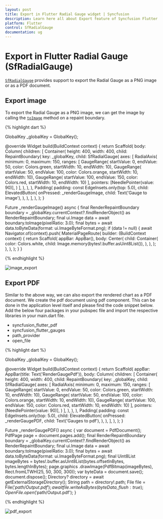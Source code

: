 ```yaml
---
layout: post
title: Export in Flutter Radial Gauge widget | Syncfusion
description: Learn here all about Export feature of Syncfusion Flutter Radial Gauge (SfRadialGauge) widget and more.
platform: Flutter
control: SfRadialGauge
documentation: ug
---
```


# Export in Flutter Radial Gauge (SfRadialGauge)

[`SfRadialGauge`](https://pub.dev/documentation/syncfusion_flutter_gauges/latest/gauges/SfRadialGauge-class.html) provides support to export the Radial Gauge as a PNG image or as a PDF document.

## Export image

To export the Radial Gauge as a PNG image, we can get the image by calling the [`toImage`](https://api.flutter.dev/flutter/rendering/RenderRepaintBoundary/toImage.html) method on a  repaint boundary.

{% highlight dart %} 

  GlobalKey _globalKey = GlobalKey();

  @override
  Widget build(BuildContext context) {
      return Scaffold(
        body: Column(
          children: [
            Container(
              height: 400,
              width: 400,
              child: RepaintBoundary(
                key: _globalKey,
                child: SfRadialGauge(
                  axes: <RadialAxis>[
                    RadialAxis(
                      minimum: 0,
                      maximum: 150,
                      ranges: <GaugeRange>[
                        GaugeRange(
                            startValue: 0,
                            endValue: 50,
                            color: Colors.green,
                            startWidth: 10,
                            endWidth: 10),
                        GaugeRange(
                            startValue: 50,
                            endValue: 100,
                            color: Colors.orange,
                            startWidth: 10,
                            endWidth: 10),
                        GaugeRange(
                            startValue: 100,
                            endValue: 150,
                            color: Colors.red,
                            startWidth: 10,
                            endWidth: 10)
                      ],
                      pointers: <GaugePointer>[NeedlePointer(value: 90)],
                    )
                  ],
                ),
              ),
            ),
            Padding(
              padding: const EdgeInsets.only(top: 5.0),
              child: ElevatedButton(
                onPressed: _renderGaugeImage,
                child: Text('Gauge to image'),
              ),
            ),
          ],
        ),
      );
  }

  Future<void> _renderGaugeImage() async {
      final RenderRepaintBoundary boundary =
          _globalKey.currentContext?.findRenderObject() as RenderRepaintBoundary;
      final ui.Image data = await boundary.toImage(pixelRatio: 3.0);
      final bytes = await data.toByteData(format: ui.ImageByteFormat.png);
      if (data != null) {
        await Navigator.of(context).push(
          MaterialPageRoute(
            builder: (BuildContext context) {
              return Scaffold(
                appBar: AppBar(),
                body: Center(
                  child: Container(
                    color: Colors.white,
                    child: Image.memory(bytes!.buffer.asUint8List()),
                  ),
                ),
              );
            },
          ),
        );
      }
  }

{% endhighlight %}

![image_export](images\export-radial-gauge\export-gauge-image.png)

## Export PDF

Similar to the above way, we can also export the rendered chart as a PDF document. We create the pdf document using pdf component. This can be done in the application level itself and please find the code snippet below. Add the below four packages in your pubspec file and import the respective libraries in your main.dart file.

* syncfusion_flutter_pdf
* syncfusion_flutter_gauges
* path_provider
* open_file

{% highlight dart %}

GlobalKey _globalKey = GlobalKey();

  @override
  Widget build(BuildContext context) {
    return Scaffold(
      appBar: AppBar(title: Text('RenderGaugePdf')),
      body: Column(
        children: [
          Container(
            height: 400,
            width: 400,
            child: RepaintBoundary(
              key: _globalKey,
              child: SfRadialGauge(
                axes: <RadialAxis>[
                  RadialAxis(
                    minimum: 0,
                    maximum: 150,
                    ranges: <GaugeRange>[
                      GaugeRange(
                          startValue: 0,
                          endValue: 50,
                          color: Colors.green,
                          startWidth: 10,
                          endWidth: 10),
                      GaugeRange(
                          startValue: 50,
                          endValue: 100,
                          color: Colors.orange,
                          startWidth: 10,
                          endWidth: 10),
                      GaugeRange(
                          startValue: 100,
                          endValue: 150,
                          color: Colors.red,
                          startWidth: 10,
                          endWidth: 10)
                    ],
                    pointers: <GaugePointer>[NeedlePointer(value: 90)],
                  )
                ],
              ),
            ),
          ),
          Padding(
            padding: const EdgeInsets.only(top: 5.0),
            child: ElevatedButton(
              onPressed: _renderGaugePDF,
              child: Text('Gauges to pdf'),
            ),
          ),
        ],
      ),
    );
  }

  Future<void> _renderGaugePDF() async {
    var document = PdfDocument();
    PdfPage page = document.pages.add();
    final RenderRepaintBoundary boundary =
        _globalKey.currentContext?.findRenderObject() as RenderRepaintBoundary;
    final ui.Image data = await boundary.toImage(pixelRatio: 3.0);
    final bytes = await data.toByteData(format: ui.ImageByteFormat.png);
    final Uint8List imageBytes =
        bytes!.buffer.asUint8List(bytes.offsetInBytes, bytes.lengthInBytes);
    page.graphics
        .drawImage(PdfBitmap(imageBytes), Rect.fromLTWH(25, 50, 300, 300));
    var byteData = document.save();
    document.dispose();
    Directory? directory = await getExternalStorageDirectory();
    String path = directory!.path;
    File file = File('$path/Output.pdf');
    await file.writeAsBytes(byteData, flush: true);
    OpenFile.open('$path/Output.pdf');
  }

 {% endhighlight %}
  
 ![pdf_export](images\export-radial-gauge\export-radial-gauge.png)